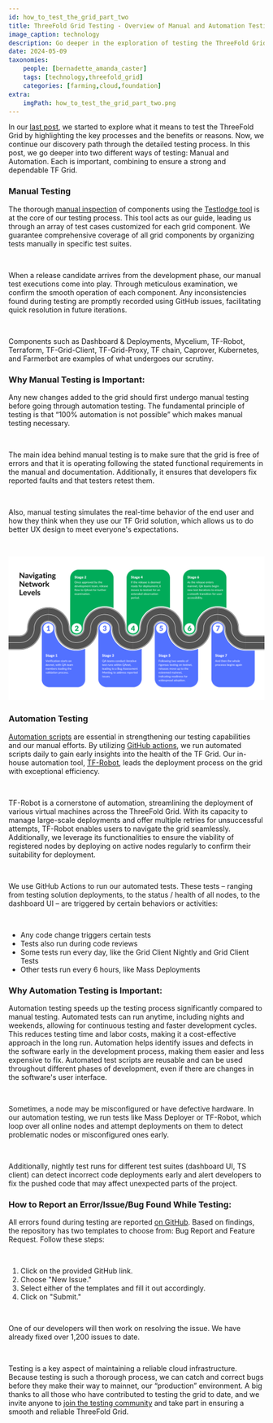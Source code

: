 ```yaml
---
id: how_to_test_the_grid_part_two
title: ThreeFold Grid Testing - Overview of Manual and Automation Testing
image_caption: technology
description: Go deeper in the exploration of testing the ThreeFold Grid. Learn about two types of testing which combine to ensure a strong and dependable grid.
date: 2024-05-09
taxonomies:
    people: [bernadette_amanda_caster]
    tags: [technology,threefold_grid]
    categories: [farming,cloud,foundation]
extra:
    imgPath: how_to_test_the_grid_part_two.png
---
```


In our [last post](https://www.threefold.io/blog/how-to-test-the-grid-part-one/), we started to explore what it means to test the ThreeFold Grid by highlighting the key processes and the benefits or reasons. Now, we continue our discovery path through the detailed testing process. In this post, we go deeper into two different ways of testing: Manual and Automation. Each is important, combining to ensure a strong and dependable TF Grid.

### **Manual Testing**

The thorough [manual inspection](https://manual.grid.tf/knowledge_base/collaboration/testing/testing_readme.html?highlight=manual%20testing#manual-testing) of components using the [Testlodge tool](https://manual.grid.tf/knowledge_base/collaboration/testing/testlodge.html) is at the core of our testing process. This tool acts as our guide, leading us through an array of test cases customized for each grid component. We guarantee comprehensive coverage of all grid components by organizing tests manually in specific test suites.

<br/>

When a release candidate arrives from the development phase, our manual test executions come into play. Through meticulous examination, we confirm the smooth operation of each component. Any inconsistencies found during testing are promptly recorded using GitHub issues, facilitating quick resolution in future iterations.

<br/>

Components such as Dashboard & Deployments, Mycelium, TF-Robot, Terraform, TF-Grid-Client, TF-Grid-Proxy, TF chain, Caprover, Kubernetes, and Farmerbot are examples of what undergoes our scrutiny.

### **Why Manual Testing is Important:**

Any new changes added to the grid should first undergo manual testing before going through automation testing. The fundamental principle of testing is that “100% automation is not possible” which makes manual testing necessary.

<br/>

The main idea behind manual testing is to make sure that the grid is free of errors and that it is operating following the stated functional requirements in the manual and documentation. Additionally, it ensures that developers fix reported faults and that testers retest them.

<br/>

Also, manual testing simulates the real-time behavior of the end user and how they think when they use our TF Grid solution, which allows us to do better UX design to meet everyone's expectations.

<br/>

![Image](./navigating_levels.png#mx-large)

### **Automation Testing**

[Automation scripts](https://manual.grid.tf/knowledge_base/collaboration/testing/testing_readme.html#automation-testing) are essential in strengthening our testing capabilities and our manual efforts. By utilizing [GitHub actions](https://github.com/threefoldtech/tfgrid-sdk-ts/actions), we run automated scripts daily to gain early insights into the health of the TF Grid. Our in-house automation tool, [TF-Robot](https://manual.grid.tf/documentation/developers/tfrobot/tfrobot.html?highlight=TFRo#), leads the deployment process on the grid with exceptional efficiency.

<br/>

TF-Robot is a cornerstone of automation, streamlining the deployment of various virtual machines across the ThreeFold Grid. With its capacity to manage large-scale deployments and offer multiple retries for unsuccessful attempts, TF-Robot enables users to navigate the grid seamlessly. Additionally, we leverage its functionalities to ensure the viability of registered nodes by deploying on active nodes regularly to confirm their suitability for deployment.

<br/>

We use GitHub Actions to run our automated tests. These tests – ranging from testing solution deployments, to the status / health of all nodes, to the dashboard UI – are triggered by certain behaviors or activities:

<br/>

- Any code change triggers certain tests
- Tests also run during code reviews
- Some tests run every day, like the Grid Client Nightly and Grid Client Tests
- Other tests run every 6 hours, like Mass Deployments

### **Why Automation Testing is Important:**

Automation testing speeds up the testing process significantly compared to manual testing. Automated tests can run anytime, including nights and weekends, allowing for continuous testing and faster development cycles. This reduces testing time and labor costs, making it a cost-effective approach in the long run.
Automation helps identify issues and defects in the software early in the development process, making them easier and less expensive to fix. Automated test scripts are reusable and can be used throughout different phases of development, even if there are changes in the software's user interface.

<br/>

Sometimes, a node may be misconfigured or have defective hardware. In our automation testing, we run tests like Mass Deployer or TF-Robot, which loop over all online nodes and attempt deployments on them to detect problematic nodes or misconfigured ones early.

<br/>

Additionally, nightly test runs for different test suites (dashboard UI, TS client) can detect incorrect code deployments early and alert developers to fix the pushed code that may affect unexpected parts of the project.

### **How to Report an Error/Issue/Bug Found While Testing:**

All errors found during testing are reported [on GitHub](https://github.com/threefoldtech/tfgrid-sdk-ts/issues). Based on findings, the repository has two templates to choose from: Bug Report and Feature Request. Follow these steps:

<br/>

1. Click on the provided GitHub link.
2. Choose "New Issue."
3. Select either of the templates and fill it out accordingly.
4. Click on "Submit."

<br/>

One of our developers will then work on resolving the issue. We have already fixed over 1,200 issues to date.

<br/>

Testing is a key aspect of maintaining a reliable cloud infrastructure. Because testing is such a thorough process, we can catch and correct bugs before they make their way to mainnet, our “production” environment. A big thanks to all those who have contributed to testing the grid to date, and we invite anyone to [join the testing community](https://t.me/threefoldtesting) and take part in ensuring a smooth and reliable ThreeFold Grid.